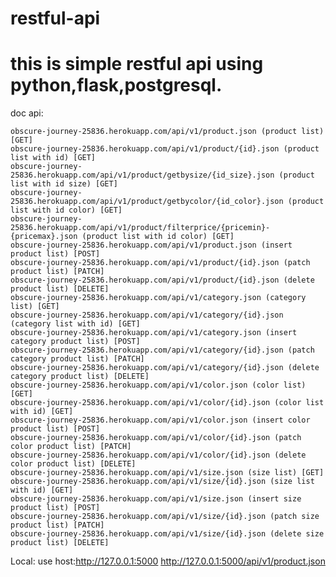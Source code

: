 # restful-api

# this is simple restful api using python,flask,postgresql.

doc api:

	obscure-journey-25836.herokuapp.com/api/v1/product.json (product list) [GET]
	obscure-journey-25836.herokuapp.com/api/v1/product/{id}.json (product list with id) [GET]
	obscure-journey-25836.herokuapp.com/api/v1/product/getbysize/{id_size}.json (product list with id size) [GET]
	obscure-journey-25836.herokuapp.com/api/v1/product/getbycolor/{id_color}.json (product list with id color) [GET]
	obscure-journey-25836.herokuapp.com/api/v1/product/filterprice/{pricemin}-{pricemax}.json (product list with id color) [GET]
	obscure-journey-25836.herokuapp.com/api/v1/product.json (insert product list) [POST]
	obscure-journey-25836.herokuapp.com/api/v1/product/{id}.json (patch product list) [PATCH]
	obscure-journey-25836.herokuapp.com/api/v1/product/{id}.json (delete product list) [DELETE]
	obscure-journey-25836.herokuapp.com/api/v1/category.json (category list) [GET]
	obscure-journey-25836.herokuapp.com/api/v1/category/{id}.json (category list with id) [GET]
	obscure-journey-25836.herokuapp.com/api/v1/category.json (insert category product list) [POST]
	obscure-journey-25836.herokuapp.com/api/v1/category/{id}.json (patch category product list) [PATCH]
	obscure-journey-25836.herokuapp.com/api/v1/category/{id}.json (delete category product list) [DELETE]
	obscure-journey-25836.herokuapp.com/api/v1/color.json (color list) [GET]
	obscure-journey-25836.herokuapp.com/api/v1/color/{id}.json (color list with id) [GET]
	obscure-journey-25836.herokuapp.com/api/v1/color.json (insert color product list) [POST]
	obscure-journey-25836.herokuapp.com/api/v1/color/{id}.json (patch color product list) [PATCH]
	obscure-journey-25836.herokuapp.com/api/v1/color/{id}.json (delete color product list) [DELETE]
	obscure-journey-25836.herokuapp.com/api/v1/size.json (size list) [GET]
	obscure-journey-25836.herokuapp.com/api/v1/size/{id}.json (size list with id) [GET]
	obscure-journey-25836.herokuapp.com/api/v1/size.json (insert size product list) [POST]
	obscure-journey-25836.herokuapp.com/api/v1/size/{id}.json (patch size product list) [PATCH]
	obscure-journey-25836.herokuapp.com/api/v1/size/{id}.json (delete size product list) [DELETE]


Local:
	use host:http://127.0.0.1:5000
	http://127.0.0.1:5000/api/v1/product.json

